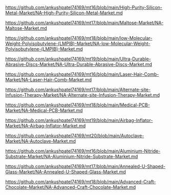 <p><a href="https://github.com/ankushpatel74169/mt16/blob/main/High-Purity-Silicon-Metal-Market/NA-High-Purity-Silicon-Metal-Market.md">https://github.com/ankushpatel74169/mt16/blob/main/High-Purity-Silicon-Metal-Market/NA-High-Purity-Silicon-Metal-Market.md</a></p><p><a href="https://github.com/ankushpatel74169/mt17/blob/main/Maltose-Market/NA-Maltose-Market.md">https://github.com/ankushpatel74169/mt17/blob/main/Maltose-Market/NA-Maltose-Market.md</a></p><p><a href="https://github.com/ankushpatel74169/mt18/blob/main/low-Molecular-Weight-Polyisobutylene-(LMPIB)-Market/NA-low-Molecular-Weight-Polyisobutylene-(LMPIB)-Market.md">https://github.com/ankushpatel74169/mt18/blob/main/low-Molecular-Weight-Polyisobutylene-(LMPIB)-Market/NA-low-Molecular-Weight-Polyisobutylene-(LMPIB)-Market.md</a></p><p><a href="https://github.com/ankushpatel74169/mt19/blob/main/Ultra-Durable-Abrasive-Discs-Market/NA-Ultra-Durable-Abrasive-Discs-Market.md">https://github.com/ankushpatel74169/mt19/blob/main/Ultra-Durable-Abrasive-Discs-Market/NA-Ultra-Durable-Abrasive-Discs-Market.md</a></p><p><a href="https://github.com/ankushpatel74169/mt16/blob/main/Laser-Hair-Comb-Market/NA-Laser-Hair-Comb-Market.md">https://github.com/ankushpatel74169/mt16/blob/main/Laser-Hair-Comb-Market/NA-Laser-Hair-Comb-Market.md</a></p><p><a href="https://github.com/ankushpatel74169/mt17/blob/main/Alternate-site-Infusion-Therapy-Market/NA-Alternate-site-Infusion-Therapy-Market.md">https://github.com/ankushpatel74169/mt17/blob/main/Alternate-site-Infusion-Therapy-Market/NA-Alternate-site-Infusion-Therapy-Market.md</a></p><p><a href="https://github.com/ankushpatel74169/mt18/blob/main/Medical-PCB-Market/NA-Medical-PCB-Market.md">https://github.com/ankushpatel74169/mt18/blob/main/Medical-PCB-Market/NA-Medical-PCB-Market.md</a></p><p><a href="https://github.com/ankushpatel74169/mt19/blob/main/Airbag-Inflator-Market/NA-Airbag-Inflator-Market.md">https://github.com/ankushpatel74169/mt19/blob/main/Airbag-Inflator-Market/NA-Airbag-Inflator-Market.md</a></p><p><a href="https://github.com/ankushpatel74169/mt20/blob/main/Autoclave-Market/NA-Autoclave-Market.md">https://github.com/ankushpatel74169/mt20/blob/main/Autoclave-Market/NA-Autoclave-Market.md</a></p><p><a href="https://github.com/ankushpatel74169/mt16/blob/main/Aluminium-Nitride-Substrate-Market/NA-Aluminium-Nitride-Substrate-Market.md">https://github.com/ankushpatel74169/mt16/blob/main/Aluminium-Nitride-Substrate-Market/NA-Aluminium-Nitride-Substrate-Market.md</a></p><p><a href="https://github.com/ankushpatel74169/mt17/blob/main/Annealed-U-Shaped-Glass-Market/NA-Annealed-U-Shaped-Glass-Market.md">https://github.com/ankushpatel74169/mt17/blob/main/Annealed-U-Shaped-Glass-Market/NA-Annealed-U-Shaped-Glass-Market.md</a></p><p><a href="https://github.com/ankushpatel74169/mt18/blob/main/Advanced-Craft-Chocolate-Market/NA-Advanced-Craft-Chocolate-Market.md">https://github.com/ankushpatel74169/mt18/blob/main/Advanced-Craft-Chocolate-Market/NA-Advanced-Craft-Chocolate-Market.md</a></p>
